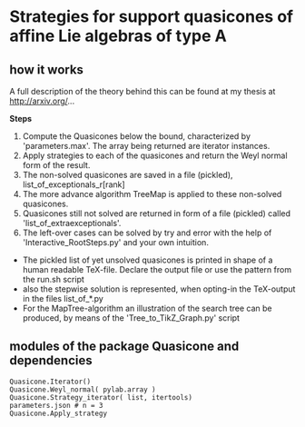 # Strategies for support quasicones of affine Lie algebras of type A

## how it works

A full description of the theory behind this can be found at my thesis at http://arxiv.org/...

**Steps**

1. Compute the Quasicones below the bound, characterized by 'parameters.max'. The array being returned are iterator instances.
2. Apply strategies to each of the quasicones and return the Weyl normal form of the result.
3. The non-solved quasicones are saved in a file (pickled), list_of_exceptionals_r[rank]
4. The more advance algorithm TreeMap is applied to these non-solved quasicones.
5. Quasicones still not solved are returned in form of a file (pickled) called 'list_of_extraexceptionals'.
6. The left-over cases can be solved by try and error with the help of 'Interactive_RootSteps.py' and your own intuition.

- The pickled list of yet unsolved quasicones is printed in shape of a human readable TeX-file. Declare the output file or use the pattern from the run.sh script
- also the stepwise solution is represented, when opting-in the TeX-output in the files list_of_*.py
- For the MapTree-algorithm an illustration of the search tree can be produced, by means of the 'Tree_to_TikZ_Graph.py' script


## modules of the package Quasicone and dependencies

```
Quasicone.Iterator()
Quasicone.Weyl_normal( pylab.array )
Quasicone.Strategy_iterator( list, itertools)
parameters.json # n = 3
Quasicone.Apply_strategy
```
